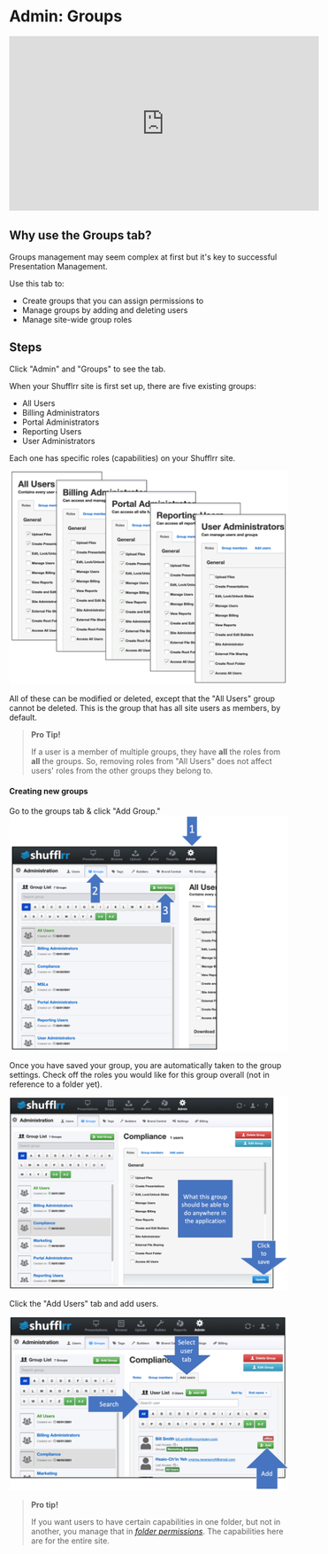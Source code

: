 # Admin: Groups

<div class="player">
<iframe width="560" height="315" src="https://www.youtube-nocookie.com/embed/jAvwPDwSxgk" title="YouTube video player" frameborder="0" allow="accelerometer; autoplay; clipboard-write; encrypted-media; gyroscope; picture-in-picture" allowfullscreen></iframe>
</div>

##  Why use the Groups tab?
Groups management may seem complex at first but it's key to successful Presentation Management. 

Use this tab to: 
* Create groups that you can assign permissions to 
* Manage groups by adding and deleting users
* Manage site-wide group roles 

## Steps 
Click "Admin" and "Groups" to see the tab. 

When your Shufflrr site is first set up, there are five existing groups: 
* All Users 
* Billing Administrators
* Portal Administrators
* Reporting Users
* User Administrators

Each one has specific roles (capabilities) on your Shufflrr site. 

![Group roles](img/admin-users-roles.png)

All of these can be modified or deleted, except that the "All Users" group cannot be deleted. This is the group that has all site users as members, by default. 

>**Pro Tip!**
> 
> If a user is a member of multiple groups, they have **all** the roles from **all** the groups. So, removing roles from "All Users" does not affect users' roles from the other groups they belong to.  

#### Creating new groups

Go to the groups tab & click "Add Group." 
![Creating a group](img/presentations-permissions-groups.png)

Once you have saved your group, you are automatically taken to the group settings. Check off the roles you would like for this group overall (not in reference to a folder yet). 

![Adding roles to a group](img/presentations-permissions-grouproles.png)

Click the "Add Users" tab and add users.

![Adding people to a group](img/presentations-permissions-groups-addusers.png)
 

>**Pro tip!**
>
> If you want users to have certain capabilities in one folder, but not in another, you manage that in _[folder permissions](presentations-permissions.md)_. The capabilities here are for the entire site. 

